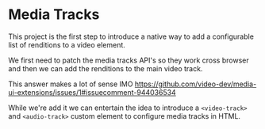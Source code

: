 # Media Tracks

This project is the first step to introduce a native way to add a configurable list of renditions to a video element.

We first need to patch the media tracks API's so they work cross browser and then we can add the renditions to the main video track.

This answer makes a lot of sense IMO https://github.com/video-dev/media-ui-extensions/issues/1#issuecomment-944036534

While we're add it we can entertain the idea to introduce a `<video-track>` and `<audio-track>` custom element to configure media tracks in HTML.

